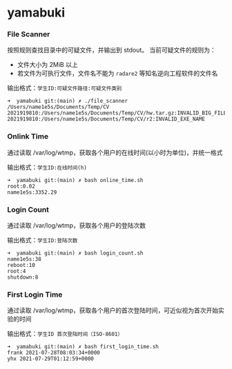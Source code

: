 # yamabuki

### File Scanner

按照规则查找目录中的可疑文件，并输出到 stdout。
当前可疑文件的规则为：
- 文件大小为 2MiB 以上
- 若文件为可执行文件，文件名不能为 `radare2` 等知名逆向工程软件的文件名

输出格式：`学生ID:可疑文件路径:可疑文件类别`

```
➜  yamabuki git:(main) ✗ ./file_scanner /Users/name1e5s/Documents/Temp/CV
2021919810:/Users/name1e5s/Documents/Temp/CV/hw.tar.gz:INVALID_BIG_FILE
2021919810:/Users/name1e5s/Documents/Temp/CV/r2:INVALID_EXE_NAME
```

### Onlink Time

通过读取 /var/log/wtmp，获取各个用户的在线时间(以小时为单位)，并统一格式

输出格式：`学生ID:在线时间(h)`

```
➜  yamabuki git:(main) ✗ bash online_time.sh
root:0.02
name1e5s:3352.29
```

### Login Count

通过读取 /var/log/wtmp，获取各个用户的登陆次数

输出格式：`学生ID:登陆次数`

```
➜  yamabuki git:(main) ✗ bash login_count.sh
name1e5s:38
reboot:10
root:4
shutdown:8
```

### First Login Time

通过读取 /var/log/wtmp，获取各个用户的首次登陆时间，可近似视为首次开始实验的时间

输出格式：`学生ID 首次登陆时间（ISO-8601）`

```
➜  yamabuki git:(main) ✗ bash first_login_time.sh
frank 2021-07-28T08:03:34+0000
yhx 2021-07-29T01:12:59+0000
```